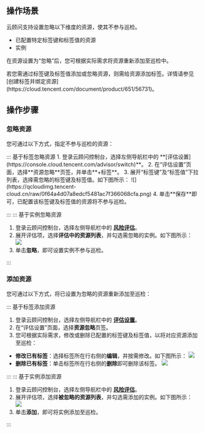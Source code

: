 ## 操作场景
云顾问支持设置忽略以下维度的资源，使其不参与巡检。
 - 已配置特定标签键和标签值的资源
 - 实例

在资源设置为“忽略”后，您可根据实际需求将资源重新添加至巡检中。

<dx-alert infotype="explain" title="">
若您需通过标签键及标签值添加或忽略资源，则需给资源添加标签。详情请参见 [创建标签并绑定资源](https://cloud.tencent.com/document/product/651/56731)。
</dx-alert>




## 操作步骤

### 忽略资源
您可通过以下方式，指定不参与巡检的资源：

<dx-tabs>
::: 基于标签忽略资源
1. 登录云顾问控制台，选择左侧导航栏中的 **[评估设置](https://console.cloud.tencent.com/advisor/switch)**。
2. 在“评估设置”页面，选择**资源忽略**页签，并单击**+标签**。
3. 展开“标签键”及“标签值”下拉列表，选择需忽略的标签键及标签值。如下图所示：
![](https://qcloudimg.tencent-cloud.cn/raw/0f64a4d07a8edcf5481ac7f366068cfa.png)
4. 单击**保存**即可，已配置该标签键及标签值的资源将不参与巡检。


:::
::: 基于实例忽略资源
1. 登录云顾问控制台，选择左侧导航栏中的 **[风险评估](https://console.cloud.tencent.com/advisor/assess)**。
2. 展开评估项，选择**评估中的资源列表**，并勾选需忽略的实例。如下图所示：
![](https://qcloudimg.tencent-cloud.cn/raw/18197b9d69730e0b9a1bf560aa82b61f.png)
3. 单击**忽略**，即可设置实例不参与巡检。

:::
</dx-tabs>





### 添加资源
您可通过以下方式，将已设置为忽略的资源重新添加至巡检：

<dx-tabs>
::: 基于标签添加资源

1. 登录云顾问控制台，选择左侧导航栏中的 **[评估设置](https://console.cloud.tencent.com/advisor/switch)**。
2. 在“评估设置”页面，选择**资源忽略**页签。
3. 您可根据实际需求，修改或删除已配置的标签键及标签值，以将对应资源添加至巡检：
  - **修改已有标签**：选择标签所在行右侧的**编辑**，并按需修改。如下图所示：
![](https://qcloudimg.tencent-cloud.cn/raw/5b5d3102ca8acf2eaaa51acd1fc09293.png)
  - **删除已有标签**：单击标签所在行右侧的**删除**即可删除该标签。
![](https://qcloudimg.tencent-cloud.cn/raw/c1bee2938cbf368b43617b1479ecca37.png)

:::
::: 基于实例添加资源
1. 登录云顾问控制台，选择左侧导航栏中的 **[风险评估](https://console.cloud.tencent.com/advisor/assess)**。
2. 展开评估项，选择**被忽略的资源列表**，并勾选需添加的实例。如下图所示：
![](https://qcloudimg.tencent-cloud.cn/raw/6adf7068f30bad6db3a0c773feec07fc.png)
3. 单击**添加**，即可将实例添加至巡检。


:::
</dx-tabs>


